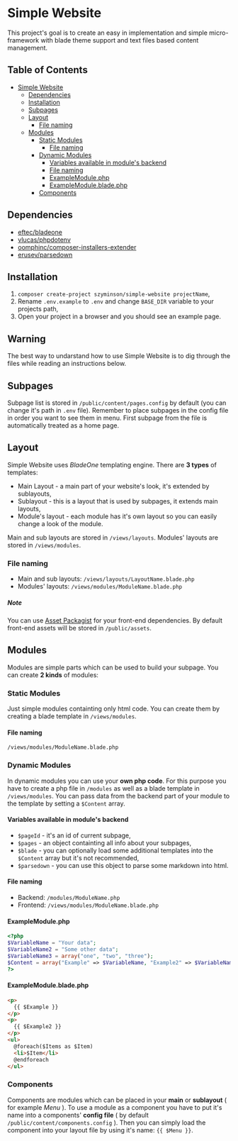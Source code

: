 # Simple Website
This project's goal is to create an easy in implementation and simple micro-framework with blade theme support and text files based content management. 
## Table of Contents <!-- omit in toc -->
- [Simple Website](#simple-website)
	- [Dependencies](#dependencies)
	- [Installation](#installation)
	- [Subpages](#subpages)
	- [Layout](#layout)
		- [File naming](#file-naming)
	- [Modules](#modules)
		- [Static Modules](#static-modules)
			- [File naming](#file-naming-1)
		- [Dynamic Modules](#dynamic-modules)
			- [Variables available in module's backend](#variables-available-in-modules-backend)
			- [File naming](#file-naming-2)
			- [ExampleModule.php](#examplemodulephp)
			- [ExampleModule.blade.php](#examplemodulebladephp)
		- [Components](#components)


## Dependencies
- [eftec/bladeone](https://github.com/EFTEC/BladeOne)
- [vlucas/phpdotenv](https://github.com/vlucas/phpdotenv)
- [oomphinc/composer-installers-extender](https://github.com/oomphinc/composer-installers-extender)
- [erusev/parsedown](https://github.com/erusev/parsedown)


## Installation
1. `composer create-project szyminson/simple-website projectName`,
2. Rename `.env.example` to `.env` and change `BASE_DIR` variable to your projects path,
3. Open your project in a browser and you should see an example page.

## Warning  <!-- omit in toc -->
The best way to undarstand how to use Simple Website is to dig through the files while reading an instructions below.

## Subpages
Subpage list is stored in `/public/content/pages.config` by default (you can change it's path in `.env` file). Remember to place subpages in the config file in order you want to see them in menu. First subpage from the file is automatically treated as a home page.


## Layout
Simple Website uses *BladeOne* templating engine. There are **3 types** of templates:
- Main Layout - a main part of your website's look, it's extended by sublayouts,
- Sublayout - this is a layout that is used by subpages, it extends main layouts,
- Module's layout - each module has it's own layout so you can easily change a look of the module.

Main and sub layouts are stored in `/views/layouts`. Modules' layouts are stored in `/views/modules`.
### File naming
- Main and sub layouts: `/views/layouts/LayoutName.blade.php`
- Modules' layouts: `/views/modules/ModuleName.blade.php`

##### Note <!-- omit in toc -->
You can use [Asset Packagist](https://asset-packagist.org/) for your front-end dependencies. By default front-end assets will be stored in `/public/assets`.

## Modules
Modules are simple parts which can be used to build your subpage. You can create **2 kinds** of modules:
### Static Modules
Just simple modules containting only html code. You can create them by creating a blade template in `/views/modules`.
#### File naming
`/views/modules/ModuleName.blade.php`
### Dynamic Modules 
In dynamic modules you can use your **own php code**. For this purpose you have to create a php file in `/modules` as well as a blade template in `/views/modules`. You can pass data from the backend part of your module to the template by setting a `$Content` array.
#### Variables available in module's backend
- `$pageId` - it's an id of current subpage,
- `$pages` - an object containting all info about your subpages,
- `$blade` - you can optionally load some additional templates into the `$Content` array but it's not recommended,
- `$parsedown` - you can use this object to parse some markdown into html.
#### File naming
- Backend: `/modules/ModuleName.php`
- Frontend: `/views/modules/ModuleName.blade.php`
#### ExampleModule.php
```php
<?php
$VariableName = "Your data";
$VariableName2 = "Some other data";
$VariableName3 = array("one", "two", "three");
$Content = array("Example" => $VariableName, "Example2" => $VariableName2, "Items" => $VariableName3);
?>
```
#### ExampleModule.blade.php
```html
<p>
  {{ $Example }}
</p>
<p>
  {{ $Example2 }}
</p>
<ul>
  @foreach($Items as $Item)
  <li>$Item</li>
  @endforeach
</ul>
```
### Components
Components are modules which can be placed in your **main** or **sublayout** ( for example *Menu* ). To use a module as a component you have to put it's name into a components' **config file** ( by default `/public/content/components.config` ). Then you can simply load the component into your layout file by using it's name: ` {{ $Menu }} `. 





